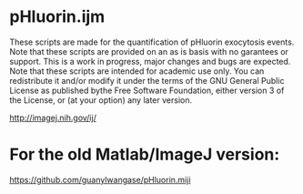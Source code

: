 # pHluorin.ijm
These scripts are made for the quantification of pHluorin exocytosis events.
Note that these scripts are provided on an as is basis with no garantees or support. This is a work in progress, major changes and bugs are expected.
Note that these scripts are intended for academic use only. You can redistribute it and/or modify it under the terms of the GNU General Public License as published bythe Free Software Foundation, either version 3 of the License, or (at your option) any later version.

http://imagej.nih.gov/ij/

# For the old Matlab/ImageJ version:
https://github.com/guanylwangase/pHluorin.miji

